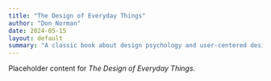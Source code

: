 ```yaml
---
title: "The Design of Everyday Things"
author: "Don Norman"
date: 2024-05-15
layout: default
summary: "A classic book about design psychology and user-centered design."
---
```


Placeholder content for *The Design of Everyday Things*.